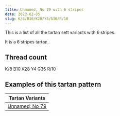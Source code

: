 ```yaml
---
title: Unnamed, No 79 with 6 stripes
date: 2023-02-05
slug: K/8/B10/K28/Y4/G36/R/10
---
```

This is a list of all the tartan sett variants with 6 stripes.

It is a 6 stripes tartan.


## Thread count
K/8 B10 K28 Y4 G36 R/10

## Examples of this tartan pattern

| Tartan Variants |
|---------------|
| [Unnamed, No 79](/variants/k/8/b10/k28/y4/g36/r/10-b5480b0-g008000-k000000-rc00000-yf0c000)||
